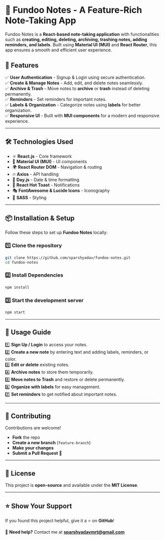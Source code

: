 # 📝 Fundoo Notes - A Feature-Rich Note-Taking App

Fundoo Notes is a **React-based note-taking application** with functionalities such as **creating, editing, deleting, archiving, trashing notes, adding reminders, and labels**. Built using **Material UI (MUI)** and **React Router**, this app ensures a smooth and efficient user experience.

## 🚀 Features
✅ **User Authentication** - Signup & Login using secure authentication.  
✅ **Create & Manage Notes** - Add, edit, and delete notes seamlessly.  
✅ **Archive & Trash** - Move notes to **archive** or **trash** instead of deleting permanently.  
✅ **Reminders** - Set reminders for important notes.  
✅ **Labels & Organization** - Categorize notes using **labels** for better organization.  
✅ **Responsive UI** - Built with **MUI components** for a modern and responsive experience.  

---

## 🛠️ Technologies Used
- ⚛️ **React.js** - Core framework  
- 🎨 **Material UI (MUI)** - UI components  
- 🌍 **React Router DOM** - Navigation & routing  
- 🔥 **Axios** - API handling  
- 📅 **Day.js** - Date & time formatting  
- 🔔 **React Hot Toast** - Notifications  
- 🎭 **FontAwesome & Lucide Icons** - Iconography  
- 💅 **SASS** - Styling  

---

## 📦 Installation & Setup
Follow these steps to set up **Fundoo Notes** locally:

### 1️⃣ Clone the repository
```sh
git clone https://github.com/sparshyadav/fundoo-notes.git
cd fundoo-notes
```

### 2️⃣ Install Dependencies
```sh
npm install
```

### 3️⃣ Start the development server
```sh
npm start
```

---

## 📄 Usage Guide  
1️⃣ **Sign Up / Login** to access your notes.  
2️⃣ **Create a new note** by entering text and adding labels, reminders, or color.  
3️⃣ **Edit or delete** existing notes.  
4️⃣ **Archive notes** to store them temporarily.  
5️⃣ **Move notes to Trash** and restore or delete permanently.  
6️⃣ **Organize with labels** for easy management.  
7️⃣ **Set reminders** to get notified about important notes.  

---

## 🤝 Contributing  
Contributions are welcome!  

- **Fork** the repo  
- **Create a new branch** (`feature-branch`)  
- **Make your changes**  
- **Submit a Pull Request** 🚀  

---

## 📜 License  
This project is **open-source** and available under the **MIT License**.  

---

## ⭐ Show Your Support  
If you found this project helpful, give it a ⭐ on **GitHub**!  

📧 **Need help?** Contact me at **sparshyadavmrt@gmail.com**  

